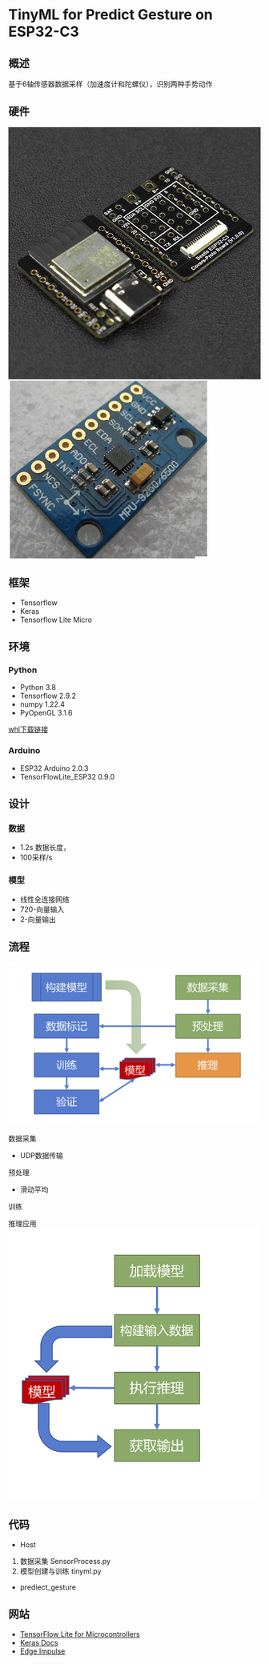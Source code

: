 # TinyML for Predict Gesture  on ESP32-C3

## 概述

基于6轴传感器数据采样（加速度计和陀螺仪），识别两种手势动作

## 硬件

![image](Images/beetle.jpg)
![image](Images/mu9250.jpg)

## 框架

- Tensorflow
- Keras
- Tensorflow Lite Micro

## 环境

### Python

- Python 3.8
- Tensorflow 2.9.2
- numpy 1.22.4
- PyOpenGL 3.1.6

[whl下载链接](https://www.lfd.uci.edu/~gohlke/pythonlibs/)

### Arduino

- ESP32 Arduino 2.0.3
- TensorFlowLite_ESP32 0.9.0

## 设计

### 数据

- 1.2s 数据长度，
- 100采样/s

### 模型

- 线性全连接网络
- 720-向量输入
- 2-向量输出

## 流程

![image](Images/process.png)

数据采集

- UDP数据传输

预处理

- 滑动平均

训练


推理应用
![image](Images/inference.png)


## 代码

- Host
1. 数据采集 SensorProcess.py
1. 模型创建与训练 tinyml.py

- prediect_gesture

## 网站

- [TensorFlow Lite for Microcontrollers](https://tensorflow.google.cn/lite/microcontrollers/overview)
- [Keras Docs](https://keras.io/api/)
- [Edge Impulse](https://www.edgeimpulse.com/)
